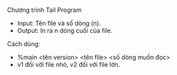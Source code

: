 Chương trình Tail Program
-	Input: Tên file và số dòng (n).
-	Output: In ra n dòng cuối của file.

Cách dùng:
- %main <tên version> <tên file> <số dòng muốn đọc>
- v1 đối với file nhỏ, v2 đối với file lớn.
